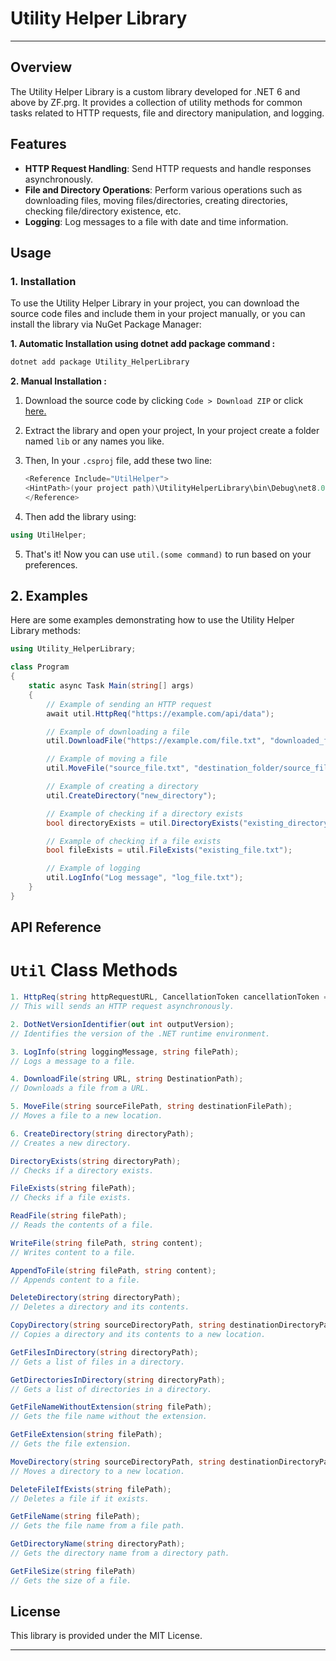 # Utility Helper Library
****
## Overview

The Utility Helper Library is a custom library developed for .NET 6 and above by ZF.prg. It provides a collection of utility methods for common tasks related to HTTP requests, file and directory manipulation, and logging.

## Features

- **HTTP Request Handling**: Send HTTP requests and handle responses asynchronously.
- **File and Directory Operations**: Perform various operations such as downloading files, moving files/directories, creating directories, checking file/directory existence, etc.
- **Logging**: Log messages to a file with date and time information.

## Usage

### 1. Installation

To use the Utility Helper Library in your project, you can download the source code files and include them in your project manually, or you can install the library via NuGet Package Manager:

**1. Automatic Installation using dotnet add package command :**
```bash
dotnet add package Utility_HelperLibrary
```
 **2. Manual Installation :**
 
 1. Download the source code by clicking `Code > Download ZIP` or click [here.](https://github.com/MineTableWinCraft20/CLI_HelperLibrary/archive/refs/heads/main.zip)
 2. Extract the library and open your project, In your project create a folder named `lib` or any names you like.
 3. Then, In your `.csproj` file, add these two line:

    ```csharp
    <Reference Include="UtilHelper">
    <HintPath>(your project path)\UtilityHelperLibrary\bin\Debug\net8.0\CLI_HelperLibrary.dll</HintPath>
    </Reference>
    ```
  4. Then add the library using: 
  ```csharp 
  using UtilHelper;
  ```
  5. That's it! Now you can use `util.(some command)` to run based on your preferences.


## 2. Examples

Here are some examples demonstrating how to use the Utility Helper Library methods:

```csharp
using Utility_HelperLibrary;

class Program
{
    static async Task Main(string[] args)
    {
        // Example of sending an HTTP request
        await util.HttpReq("https://example.com/api/data");

        // Example of downloading a file
        util.DownloadFile("https://example.com/file.txt", "downloaded_file.txt");

        // Example of moving a file
        util.MoveFile("source_file.txt", "destination_folder/source_file.txt");

        // Example of creating a directory
        util.CreateDirectory("new_directory");

        // Example of checking if a directory exists
        bool directoryExists = util.DirectoryExists("existing_directory");

        // Example of checking if a file exists
        bool fileExists = util.FileExists("existing_file.txt");

        // Example of logging
        util.LogInfo("Log message", "log_file.txt");
    }
}
```

## API Reference
# `Util` Class Methods
```csharp
1. HttpReq(string httpRequestURL, CancellationToken cancellationToken = default); 
// This will sends an HTTP request asynchronously.
```
```csharp
2. DotNetVersionIdentifier(out int outputVersion);
// Identifies the version of the .NET runtime environment.
```
```csharp
3. LogInfo(string loggingMessage, string filePath);
// Logs a message to a file.
```
```csharp
4. DownloadFile(string URL, string DestinationPath);
// Downloads a file from a URL.
```
```csharp
5. MoveFile(string sourceFilePath, string destinationFilePath);
// Moves a file to a new location.
```
```csharp
6. CreateDirectory(string directoryPath);
// Creates a new directory.
```
```csharp
DirectoryExists(string directoryPath);
// Checks if a directory exists.
```
```csharp
FileExists(string filePath);
// Checks if a file exists.
```
```csharp
ReadFile(string filePath);
// Reads the contents of a file.
```
```csharp
WriteFile(string filePath, string content);
// Writes content to a file.
```
```csharp
AppendToFile(string filePath, string content);
// Appends content to a file.
```
```csharp
DeleteDirectory(string directoryPath);
// Deletes a directory and its contents.
```
```csharp
CopyDirectory(string sourceDirectoryPath, string destinationDirectoryPath);
// Copies a directory and its contents to a new location.
```
```csharp
GetFilesInDirectory(string directoryPath);
// Gets a list of files in a directory.
```
```csharp
GetDirectoriesInDirectory(string directoryPath);
// Gets a list of directories in a directory.
```
```csharp
GetFileNameWithoutExtension(string filePath);
// Gets the file name without the extension.
```
```csharp
GetFileExtension(string filePath);
// Gets the file extension.
```
```csharp
MoveDirectory(string sourceDirectoryPath, string destinationDirectoryPath);
// Moves a directory to a new location.
```
```csharp
DeleteFileIfExists(string filePath);
// Deletes a file if it exists.
```
```csharp
GetFileName(string filePath);
// Gets the file name from a file path.
```
```csharp
GetDirectoryName(string directoryPath);
// Gets the directory name from a directory path.
```
```csharp
GetFileSize(string filePath)
// Gets the size of a file.
```

## License
This library is provided under the MIT License.
****